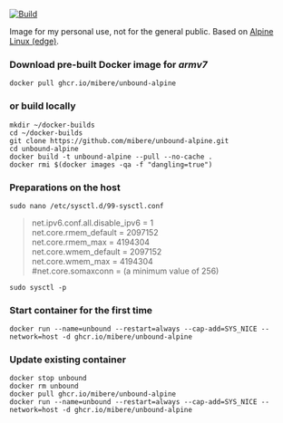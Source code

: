 [![Build](https://github.com/mibere/unbound-alpine/actions/workflows/publish-image.yml/badge.svg?branch=main)](https://github.com/mibere/unbound-alpine/actions/workflows/publish-image.yml)

Image for my personal use, not for the general public. Based on [Alpine Linux (edge)](https://www.alpinelinux.org/).

### Download pre-built Docker image for _armv7_
```
docker pull ghcr.io/mibere/unbound-alpine
```

### or build locally
```
mkdir ~/docker-builds
cd ~/docker-builds
git clone https://github.com/mibere/unbound-alpine.git
cd unbound-alpine
docker build -t unbound-alpine --pull --no-cache .
docker rmi $(docker images -qa -f "dangling=true")
```

### Preparations on the host
```
sudo nano /etc/sysctl.d/99-sysctl.conf
```

> net.ipv6.conf.all.disable_ipv6 = 1  
> net.core.rmem_default = 2097152  
> net.core.rmem_max = 4194304  
> net.core.wmem_default = 2097152  
> net.core.wmem_max = 4194304  
> #net.core.somaxconn = (a minimum value of 256)

```
sudo sysctl -p
```

### Start container for the first time
```
docker run --name=unbound --restart=always --cap-add=SYS_NICE --network=host -d ghcr.io/mibere/unbound-alpine
```

### Update existing container
```
docker stop unbound
docker rm unbound
docker pull ghcr.io/mibere/unbound-alpine
docker run --name=unbound --restart=always --cap-add=SYS_NICE --network=host -d ghcr.io/mibere/unbound-alpine
```
